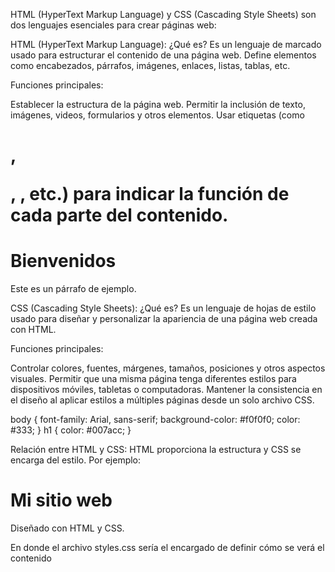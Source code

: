 HTML (HyperText Markup Language) y CSS (Cascading Style Sheets) son dos lenguajes esenciales para crear páginas web:

HTML (HyperText Markup Language):
¿Qué es?
Es un lenguaje de marcado usado para estructurar el contenido de una página web. 
Define elementos como encabezados, párrafos, imágenes, enlaces, listas, tablas, etc.

Funciones principales:

Establecer la estructura de la página web.
Permitir la inclusión de texto, imágenes, videos, formularios y otros elementos.
Usar etiquetas (como <h1>, <p>, <img>, etc.) para indicar la función de cada parte del contenido.


<!DOCTYPE html>
<html>
<head>
    <title>Mi página web</title>
</head>
<body>
    <h1>Bienvenidos</h1>
    <p>Este es un párrafo de ejemplo.</p>
</body>
</html>


CSS (Cascading Style Sheets):
¿Qué es?
Es un lenguaje de hojas de estilo usado para diseñar y personalizar la apariencia de una página web creada con HTML.

Funciones principales:

Controlar colores, fuentes, márgenes, tamaños, posiciones y otros aspectos visuales.
Permitir que una misma página tenga diferentes estilos para dispositivos móviles, tabletas o computadoras.
Mantener la consistencia en el diseño al aplicar estilos a múltiples páginas desde un solo archivo CSS.


body {
    font-family: Arial, sans-serif;
    background-color: #f0f0f0;
    color: #333;
}
h1 {
    color: #007acc;
}


Relación entre HTML y CSS:
HTML proporciona la estructura y CSS se encarga del estilo. Por ejemplo:

<!DOCTYPE html>
<html>
<head>
    <link rel="stylesheet" type="text/css" href="styles.css">
</head>
<body>
    <h1>Mi sitio web</h1>
    <p>Diseñado con HTML y CSS.</p>
</body>
</html>


En donde el archivo styles.css sería el encargado de definir cómo se verá el contenido